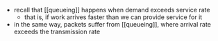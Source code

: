 - recall that [[queueing]] happens when demand exceeds service rate
	- that is, if work arrives faster than we can provide service for it
- in the same way, packets suffer from [[queueing]], where arrival rate exceeds the transmission rate